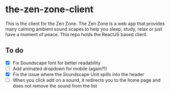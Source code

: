 # the-zen-zone-client
This is the client for the Zen Zone. The Zen Zone is a web app that provides many calming ambient sound scapes to help you sleep, study, relax or just have a moment of peace. This repo holds the ReactJS based client.

## To do
- [x] Fix Soundscape font for better readability
- [ ] Add animated dropdown for mobile (again?!)
- [x] Fix the issue where the Soundscape Unit spills into the header
- [ ] When you click add on a sound, it redirects you to the home page and does not remove the sound from the list

